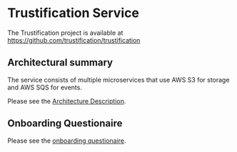 # Trustification Service

The Trustification project is available at https://github.com/trustification/trustification

## Architectural summary

The service consists of multiple microservices that use AWS S3 for storage and AWS SQS for events.

Please see the [Architecture Description](https://docs.google.com/document/d/1VA7VMNcqAbxEQMZSpLEOa7v8u0gHI77PT-TJ9MeuGz8/edit).

## Onboarding Questionaire

Please see the [onboarding questionaire](https://docs.google.com/document/d/1j-LJpIIUdVUcZlFHqSx-LqosuJ7f627iTmLw4k1jx5c/edit#heading=h.r5v1oyh75oer).

